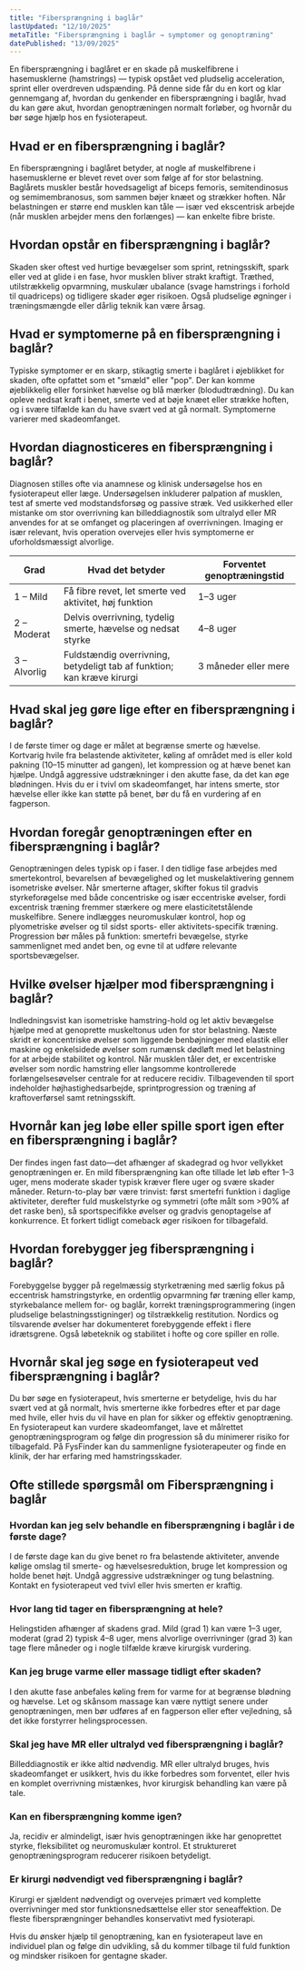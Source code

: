 ```yaml
---
title: "Fibersprængning i baglår"
lastUpdated: "12/10/2025"
metaTitle: "Fibersprængning i baglår → symptomer og genoptræning"
datePublished: "13/09/2025"
---
```


En fibersprængning i baglåret er en skade på muskelfibrene i hasemusklerne (hamstrings) — typisk opstået ved pludselig acceleration, sprint eller overdreven udspænding. På denne side får du en kort og klar gennemgang af, hvordan du genkender en fibersprængning i baglår, hvad du kan gøre akut, hvordan genoptræningen normalt forløber, og hvornår du bør søge hjælp hos en fysioterapeut.

## Hvad er en fibersprængning i baglår?
En fibersprængning i baglåret betyder, at nogle af muskelfibrene i hasemusklerne er blevet revet over som følge af for stor belastning. Baglårets muskler består hovedsageligt af biceps femoris, semitendinosus og semimembranosus, som sammen bøjer knæet og strækker hoften. Når belastningen er større end musklen kan tåle — især ved ekscentrisk arbejde (når musklen arbejder mens den forlænges) — kan enkelte fibre briste.

## Hvordan opstår en fibersprængning i baglår?
Skaden sker oftest ved hurtige bevægelser som sprint, retningsskift, spark eller ved at glide i en fase, hvor musklen bliver strakt kraftigt. Træthed, utilstrækkelig opvarmning, muskulær ubalance (svage hamstrings i forhold til quadriceps) og tidligere skader øger risikoen. Også pludselige øgninger i træningsmængde eller dårlig teknik kan være årsag.

## Hvad er symptomerne på en fibersprængning i baglår?
Typiske symptomer er en skarp, stikagtig smerte i baglåret i øjeblikket for skaden, ofte opfattet som et "smæld" eller "pop". Der kan komme øjeblikkelig eller forsinket hævelse og blå mærker (blodudtrædning). Du kan opleve nedsat kraft i benet, smerte ved at bøje knæet eller strække hoften, og i svære tilfælde kan du have svært ved at gå normalt. Symptomerne varierer med skadeomfanget.

## Hvordan diagnosticeres en fibersprængning i baglår?
Diagnosen stilles ofte via anamnese og klinisk undersøgelse hos en fysioterapeut eller læge. Undersøgelsen inkluderer palpation af musklen, test af smerte ved modstandsforsøg og passive stræk. Ved usikkerhed eller mistanke om stor overrivning kan billeddiagnostik som ultralyd eller MR anvendes for at se omfanget og placeringen af overrivningen. Imaging er især relevant, hvis operation overvejes eller hvis symptomerne er uforholdsmæssigt alvorlige.

| Grad | Hvad det betyder | Forventet genoptræningstid |
|---|---|---|
| 1 – Mild | Få fibre revet, let smerte ved aktivitet, høj funktion | 1–3 uger |
| 2 – Moderat | Delvis overrivning, tydelig smerte, hævelse og nedsat styrke | 4–8 uger |
| 3 – Alvorlig | Fuldstændig overrivning, betydeligt tab af funktion; kan kræve kirurgi | 3 måneder eller mere |

## Hvad skal jeg gøre lige efter en fibersprængning i baglår?
I de første timer og dage er målet at begrænse smerte og hævelse. Kortvarig hvile fra belastende aktiviteter, køling af området med is eller kold pakning (10–15 minutter ad gangen), let kompression og at hæve benet kan hjælpe. Undgå aggressive udstrækninger i den akutte fase, da det kan øge blødningen. Hvis du er i tvivl om skadeomfanget, har intens smerte, stor hævelse eller ikke kan støtte på benet, bør du få en vurdering af en fagperson.

## Hvordan foregår genoptræningen efter en fibersprængning i baglår?
Genoptræningen deles typisk op i faser. I den tidlige fase arbejdes med smertekontrol, bevarelsen af bevægelighed og let muskelaktivering gennem isometriske øvelser. Når smerterne aftager, skifter fokus til gradvis styrkeforøgelse med både concentriske og især eccentriske øvelser, fordi excentrisk træning fremmer stærkere og mere elasticitetstålende muskelfibre. Senere indlægges neuromuskulær kontrol, hop og plyometriske øvelser og til sidst sports- eller aktivitets-specifik træning. Progression bør måles på funktion: smertefri bevægelse, styrke sammenlignet med andet ben, og evne til at udføre relevante sportsbevægelser.

## Hvilke øvelser hjælper mod fibersprængning i baglår?
Indledningsvist kan isometriske hamstring-hold og let aktiv bevægelse hjælpe med at genoprette muskeltonus uden for stor belastning. Næste skridt er koncentriske øvelser som liggende benbøjninger med elastik eller maskine og enkelsidede øvelser som rumænsk dødløft med let belastning for at arbejde stabilitet og kontrol. Når musklen tåler det, er excentriske øvelser som nordic hamstring eller langsomme kontrollerede forlængelsesøvelser centrale for at reducere recidiv. Tilbagevenden til sport indeholder højhastighedsarbejde, sprintprogression og træning af kraftoverførsel samt retningsskift.

## Hvornår kan jeg løbe eller spille sport igen efter en fibersprængning i baglår?
Der findes ingen fast dato—det afhænger af skadegrad og hvor vellykket genoptræningen er. En mild fibersprængning kan ofte tillade let løb efter 1–3 uger, mens moderate skader typisk kræver flere uger og svære skader måneder. Return-to-play bør være trinvist: først smertefri funktion i daglige aktiviteter, derefter fuld muskelstyrke og symmetri (ofte målt som >90% af det raske ben), så sportspecifikke øvelser og gradvis genoptagelse af konkurrence. Et forkert tidligt comeback øger risikoen for tilbagefald.

## Hvordan forebygger jeg fibersprængning i baglår?
Forebyggelse bygger på regelmæssig styrketræning med særlig fokus på eccentrisk hamstringstyrke, en ordentlig opvarmning før træning eller kamp, styrkebalance mellem for- og baglår, korrekt træningsprogrammering (ingen pludselige belastningsstigninger) og tilstrækkelig restitution. Nordics og tilsvarende øvelser har dokumenteret forebyggende effekt i flere idrætsgrene. Også løbeteknik og stabilitet i hofte og core spiller en rolle.

## Hvornår skal jeg søge en fysioterapeut ved fibersprængning i baglår?
Du bør søge en fysioterapeut, hvis smerterne er betydelige, hvis du har svært ved at gå normalt, hvis smerterne ikke forbedres efter et par dage med hvile, eller hvis du vil have en plan for sikker og effektiv genoptræning. En fysioterapeut kan vurdere skadeomfanget, lave et målrettet genoptræningsprogram og følge din progression så du minimerer risiko for tilbagefald. På FysFinder kan du sammenligne fysioterapeuter og finde en klinik, der har erfaring med hamstringsskader.

## Ofte stillede spørgsmål om Fibersprængning i baglår

### Hvordan kan jeg selv behandle en fibersprængning i baglår i de første dage?
I de første dage kan du give benet ro fra belastende aktiviteter, anvende kølige omslag til smerte- og hævelsesreduktion, bruge let kompression og holde benet højt. Undgå aggressive udstrækninger og tung belastning. Kontakt en fysioterapeut ved tvivl eller hvis smerten er kraftig.

### Hvor lang tid tager en fibersprængning at hele?
Helingstiden afhænger af skadens grad. Mild (grad 1) kan være 1–3 uger, moderat (grad 2) typisk 4–8 uger, mens alvorlige overrivninger (grad 3) kan tage flere måneder og i nogle tilfælde kræve kirurgisk vurdering.

### Kan jeg bruge varme eller massage tidligt efter skaden?
I den akutte fase anbefales køling frem for varme for at begrænse blødning og hævelse. Let og skånsom massage kan være nyttigt senere under genoptræningen, men bør udføres af en fagperson eller efter vejledning, så det ikke forstyrrer helingsprocessen.

### Skal jeg have MR eller ultralyd ved fibersprængning i baglår?
Billeddiagnostik er ikke altid nødvendig. MR eller ultralyd bruges, hvis skadeomfanget er usikkert, hvis du ikke forbedres som forventet, eller hvis en komplet overrivning mistænkes, hvor kirurgisk behandling kan være på tale.

### Kan en fibersprængning komme igen?
Ja, recidiv er almindeligt, især hvis genoptræningen ikke har genoprettet styrke, fleksibilitet og neuromuskulær kontrol. Et struktureret genoptræningsprogram reducerer risikoen betydeligt.

### Er kirurgi nødvendigt ved fibersprængning i baglår?
Kirurgi er sjældent nødvendigt og overvejes primært ved komplette overrivninger med stor funktionsnedsættelse eller stor seneaffektion. De fleste fibersprængninger behandles konservativt med fysioterapi.

Hvis du ønsker hjælp til genoptræning, kan en fysioterapeut lave en individuel plan og følge din udvikling, så du kommer tilbage til fuld funktion og mindsker risikoen for gentagne skader.